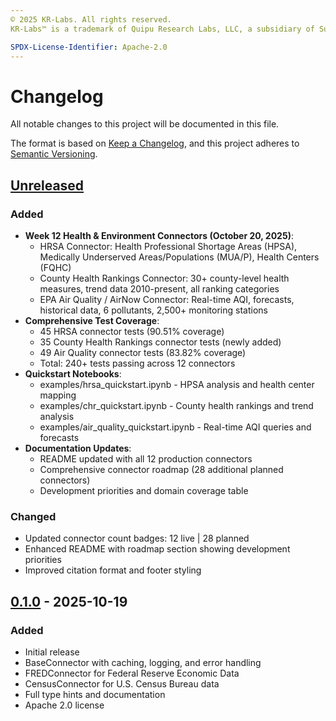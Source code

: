 ```yaml
---
© 2025 KR-Labs. All rights reserved.  
KR-Labs™ is a trademark of Quipu Research Labs, LLC, a subsidiary of Sudiata Giddasira, Inc.

SPDX-License-Identifier: Apache-2.0
---
```


# Changelog

All notable changes to this project will be documented in this file.

The format is based on [Keep a Changelog](https://keepachangelog.com/en/1.0.0/),
and this project adheres to [Semantic Versioning](https://semver.org/spec/v2.0.0.html).

## [Unreleased]

### Added
- **Week 12 Health & Environment Connectors (October 20, 2025)**:
  - HRSA Connector: Health Professional Shortage Areas (HPSA), Medically Underserved Areas/Populations (MUA/P), Health Centers (FQHC)
  - County Health Rankings Connector: 30+ county-level health measures, trend data 2010-present, all ranking categories
  - EPA Air Quality / AirNow Connector: Real-time AQI, forecasts, historical data, 6 pollutants, 2,500+ monitoring stations
- **Comprehensive Test Coverage**:
  - 45 HRSA connector tests (90.51% coverage)
  - 35 County Health Rankings connector tests (newly added)
  - 49 Air Quality connector tests (83.82% coverage)
  - Total: 240+ tests passing across 12 connectors
- **Quickstart Notebooks**:
  - examples/hrsa_quickstart.ipynb - HPSA analysis and health center mapping
  - examples/chr_quickstart.ipynb - County health rankings and trend analysis  
  - examples/air_quality_quickstart.ipynb - Real-time AQI queries and forecasts
- **Documentation Updates**:
  - README updated with all 12 production connectors
  - Comprehensive connector roadmap (28 additional planned connectors)
  - Development priorities and domain coverage table

### Changed
- Updated connector count badges: 12 live | 28 planned
- Enhanced README with roadmap section showing development priorities
- Improved citation format and footer styling

## [0.1.0] - 2025-10-19

### Added
- Initial release
- BaseConnector with caching, logging, and error handling
- FREDConnector for Federal Reserve Economic Data
- CensusConnector for U.S. Census Bureau data
- Full type hints and documentation
- Apache 2.0 license

[Unreleased]: https://github.com/KR-Labs/krl-data-connectors/compare/v0.1.0...HEAD
[0.1.0]: https://github.com/KR-Labs/krl-data-connectors/releases/tag/v0.1.0

